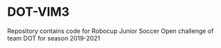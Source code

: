 # DOT-VIM3
Repository contains code for Robocup Junior Soccer Open challenge of team DOT for season 2019-2021

